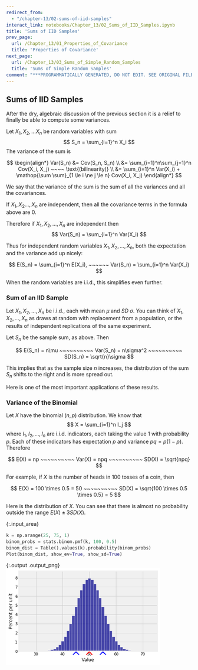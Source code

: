 ```yaml
---
redirect_from:
  - "/chapter-13/02-sums-of-iid-samples"
interact_link: notebooks/Chapter_13/02_Sums_of_IID_Samples.ipynb
title: 'Sums of IID Samples'
prev_page:
  url: /Chapter_13/01_Properties_of_Covariance
  title: 'Properties of Covariance'
next_page:
  url: /Chapter_13/03_Sums_of_Simple_Random_Samples
  title: 'Sums of Simple Random Samples'
comment: "***PROGRAMMATICALLY GENERATED, DO NOT EDIT. SEE ORIGINAL FILES IN /notebooks***"
---
```


## Sums of IID Samples

After the dry, algebraic discussion of the previous section it is a relief to finally be able to compute some variances.

Let $X_1, X_2, \ldots X_n$ be random variables with sum
$$
S_n = \sum_{i=1}^n X_i
$$
The variance of the sum is

$$
\begin{align*}
Var(S_n) &= Cov(S_n, S_n) \\
&= \sum_{i=1}^n\sum_{j=1}^n Cov(X_i, X_j) ~~~~ \text{(bilinearity)} \\
&= \sum_{i=1}^n Var(X_i) + \mathop{\sum \sum}_{1 \le i \ne j \le n} Cov(X_i, X_j)
\end{align*}
$$

We say that the variance of the sum is the sum of all the variances and all the covariances.

If $X_1, X_2 \ldots , X_n$ are independent, then all the covariance terms in the formula above are 0. 

Therefore if $X_1, X_2, \ldots, X_n$ are independent then
$$
Var(S_n) = \sum_{i=1}^n Var(X_i)
$$

Thus for independent random variables $X_1, X_2, \ldots, X_n$, both the expectation and the variance add up nicely:

$$
E(S_n) = \sum_{i=1}^n E(X_i), ~~~~~~ Var(S_n) = \sum_{i=1}^n Var(X_i)
$$

When the random variables are i.i.d., this simplifies even further.

### Sum of an IID Sample
Let $X_1, X_2, \ldots, X_n$ be i.i.d., each with mean $\mu$ and $SD$ $\sigma$. You can think of $X_1, X_2, \ldots, X_n$ as draws at random with replacement from a population, or the results of independent replications of the same experiment.

Let $S_n$ be the sample sum, as above. Then

$$
E(S_n) = n\mu ~~~~~~~~~~ Var(S_n) = n\sigma^2 ~~~~~~~~~~ SD(S_n) = \sqrt{n}\sigma
$$

This implies that as the sample size $n$ increases, the distribution of the sum $S_n$ shifts to the right and is more spread out.

Here is one of the most important applications of these results.

### Variance of the Binomial
Let $X$ have the binomial $(n, p)$ distribution. We know that 
$$
X = \sum_{i=1}^n I_j
$$
where $I_1, I_2, \ldots, I_n$ are i.i.d. indicators, each taking the value 1 with probability $p$. Each of these indicators has expectation $p$ and variance $pq = p(1-p)$. Therefore

$$
E(X) = np ~~~~~~~~~~ Var(X) = npq ~~~~~~~~~~ SD(X) = \sqrt{npq}
$$

For example, if $X$ is the number of heads in 100 tosses of a coin, then

$$
E(X) = 100 \times 0.5 = 50 ~~~~~~~~~~ SD(X) = \sqrt{100 \times 0.5 \times 0.5} = 5
$$

Here is the distribution of $X$. You can see that there is almost no probability outside the range $E(X) \pm 3SD(X)$.



{:.input_area}
```python
k = np.arange(25, 75, 1)
binom_probs = stats.binom.pmf(k, 100, 0.5)
binom_dist = Table().values(k).probability(binom_probs)
Plot(binom_dist, show_ev=True, show_sd=True)
```



{:.output .output_png}
![png](../images/Chapter_13/02_Sums_of_IID_Samples_4_0.png)


